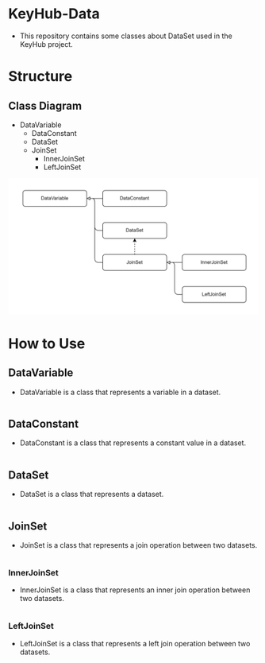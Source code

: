 # KeyHub-Data
- This repository contains some classes about DataSet used in the KeyHub project.

# Structure
## Class Diagram
- DataVariable
  - DataConstant
  - DataSet
  - JoinSet
    - InnerJoinSet
    - LeftJoinSet

![class_diagram](./docs/class_diagram.png)

# How to Use
## DataVariable
- DataVariable is a class that represents a variable in a dataset.
```java
```

## DataConstant
- DataConstant is a class that represents a constant value in a dataset.
```java 
```


## DataSet
- DataSet is a class that represents a dataset.
```java
```

## JoinSet
- JoinSet is a class that represents a join operation between two datasets.
```java 
```

### InnerJoinSet
- InnerJoinSet is a class that represents an inner join operation between two datasets.
```java 
```

### LeftJoinSet
- LeftJoinSet is a class that represents a left join operation between two datasets.
```java 
```

